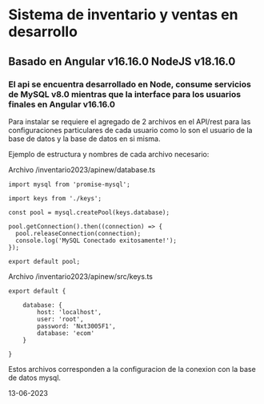 # Sistema de inventario y ventas en desarrollo

## Basado en Angular v16.16.0 NodeJS v18.16.0

### El api se encuentra desarrollado en Node, consume servicios de MySQL v8.0 mientras que la interface para los usuarios finales en Angular v16.16.0

Para instalar se requiere el agregado de 2 archivos en el API/rest para las configuraciones particulares de cada usuario como lo son el usuario de la base de datos y la base de datos en si misma.

Ejemplo de estructura y nombres de cada archivo necesario:

Archivo /inventario2023/apinew/database.ts

```
import mysql from 'promise-mysql';

import keys from './keys';

const pool = mysql.createPool(keys.database);

pool.getConnection().then((connection) => {
  pool.releaseConnection(connection);
  console.log('MySQL Conectado exitosamente!');
});

export default pool;

```

Archivo /inventario2023/apinew/src/keys.ts

```
export default {

    database: {
        host: 'localhost',
        user: 'root',
        password: 'Nxt3005F1',
        database: 'ecom'
    }

}
```

Estos archivos corresponden a la configuracion de la conexion con la base de datos mysql.

13-06-2023
